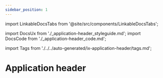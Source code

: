 ```yaml
---
sidebar_position: 1
---
```

import LinkableDocsTabs from '@site/src/components/LinkableDocsTabs';

import DocsUx from './\_application-header_styleguide.md';
import DocsCode from './\_application-header_code.md';

import Tags from './../../auto-generated/ix-application-header/tags.md';

# Application header

<Tags />

<!-- introduction start ->
Application headers provide a structured area for key elements like the brand logo, application name, and user avatar.
<!- introduction end -->

<LinkableDocsTabs>
  <DocsUx />
  <DocsCode />
</LinkableDocsTabs>
